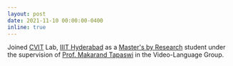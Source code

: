 ```yaml
---
layout: post
date: 2021-11-10 00:00:00-0400
inline: true
---
```


Joined [CVIT](https://cvit.iiit.ac.in/) Lab, [IIIT Hyderabad](https://www.iiit.ac.in/) as a [Master's by Research](https://www.iiit.ac.in/academics/postgraduate/ms/cse/) student under the supervision of [Prof. Makarand Tapaswi](https://makarandtapaswi.github.io/) in the Video-Language Group.
